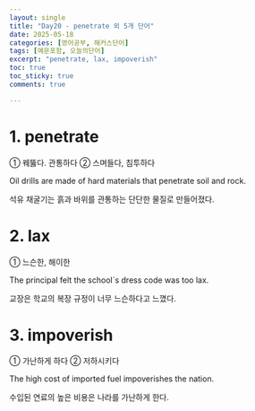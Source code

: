 ```yaml
---
layout: single
title: "Day20 - penetrate 외 5개 단어"
date: 2025-05-18
categories: [영어공부, 해커스단어]
tags: [예문포함, 오늘의단어]
excerpt: "penetrate, lax, impoverish"
toc: true
toc_sticky: true
comments: true

---
```


# 1. penetrate
① 꿰뚫다. 관통하다 ② 스며들다, 침투하다

Oil drills are made of hard materials that penetrate soil and rock.

석유 채굴기는 흙과 바위를 관통하는 단단한 물질로 만들어졌다.

# 2. lax
① 느슨한, 해이한

The principal felt the school`s dress code was too lax.

교장은 학교의 복장 규정이 너무 느슨하다고 느꼈다.

# 3. impoverish
① 가난하게 하다 ② 저하시키다

The high cost of imported fuel impoverishes the nation.

수입된 연료의 높은 비용은 나라를 가난하게 한다.